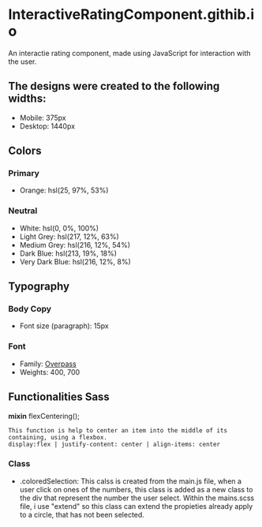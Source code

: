 # InteractiveRatingComponent.githib.io
An interactie rating component, made using JavaScript for interaction with the user. 



## The designs were created to the following widths:

- Mobile: 375px
- Desktop: 1440px

## Colors

### Primary

- Orange: hsl(25, 97%, 53%)

### Neutral

- White: hsl(0, 0%, 100%)
- Light Grey: hsl(217, 12%, 63%)
- Medium Grey: hsl(216, 12%, 54%)
- Dark Blue: hsl(213, 19%, 18%)
- Very Dark Blue: hsl(216, 12%, 8%)



## Typography

### Body Copy

- Font size (paragraph): 15px

### Font

- Family: [Overpass](https://fonts.google.com/specimen/Overpass)
- Weights: 400, 700

## Functionalities Sass

**mixin**
flexCentering();

    This function is help to center an item into the middle of its containing, using a flexbox.
    display:flex | justify-content: center | align-items: center

### Class
* .coloredSelection: This calss is created from the main.js file, when a user click on ones of the numbers, this class is added as a new class to the div that represent the number the user select. Within the mains.scss file, i use "extend" so this class can extend the propieties already apply to a circle, that has not been selected.    

